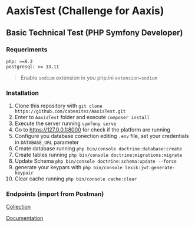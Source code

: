 # AaxisTest (Challenge for Aaxis)
## Basic Technical Test (PHP Symfony Developer)

### Requeriments 
```
php: >=8.2
postgresql: >= 13.11
```
> Enable `sodium` extension in you php.ini `extension=sodium`

### Installation
1. Clone this repository with `git clone https://github.com/cabenitez/AaxisTest.git`
2. Enter to `AaxisTest` folder and execute `composer install` 
3. Execute the server running `symfony serve`
4. Go to https://127.0.0.1:8000 for check if the platform are running
5. Configure you database conection editing `.env` file, set your credentials in `DATABASE_URL` parameter
6. Create database running `php bin/console doctrine:database:create`
7. Create tables running `php bin/console doctrine:migrations:migrate` 
8. Update Schema `php bin/console doctrine:schema:update --force`
9. generate your keypars with `php bin/console lexik:jwt:generate-keypair`
10. Clear cache running `php bin/console cache:clear`
 

### Endpoints (import from Postman)

[Collection](https://api.postman.com/collections/997492-4c4567ce-92d8-4cdc-9920-3542c3a8bc6e?access_key=PMAT-01HMQMCEHRGPJV11NYHED38EY2)

[Documentation](https://documenter.getpostman.com/view/997492/2s9YymH5Ce)
